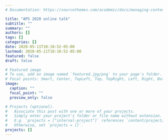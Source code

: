 ```yaml
---
# Documentation: https://sourcethemes.com/academic/docs/managing-content/

title: "APS 2020 online talk"
subtitle: ""
summary: ""
authors: []
tags: []
categories: []
date: 2020-05-11T10:10:52-05:00
lastmod: 2020-05-11T10:10:52-05:00
featured: false
draft: false

# Featured image
# To use, add an image named `featured.jpg/png` to your page's folder.
# Focal points: Smart, Center, TopLeft, Top, TopRight, Left, Right, BottomLeft, Bottom, BottomRight.
image:
  caption: ""
  focal_point: ""
  preview_only: false

# Projects (optional).
#   Associate this post with one or more of your projects.
#   Simply enter your project's folder or file name without extension.
#   E.g. `projects = ["internal-project"]` references `content/project/deep-learning/index.md`.
#   Otherwise, set `projects = []`.
projects: []
---
```

